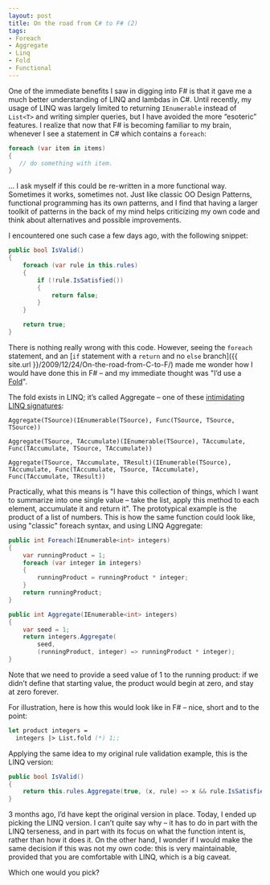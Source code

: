 ```yaml
---
layout: post
title: On the road from C# to F# (2)
tags:
- Foreach
- Aggregate
- Linq
- Fold
- Functional
---
```


One of the immediate benefits I saw in digging into F# is that it gave me a much better understanding of LINQ and lambdas in C#. Until recently, my usage of LINQ was largely limited to returning `IEnumerable` instead of `List<T>` and writing simpler queries, but I have avoided the more “esoteric” features. I realize that now that F# is becoming familiar to my brain, whenever I see a statement in C# which contains a `foreach`:  

``` csharp
foreach (var item in items)
{
   // do something with item.
}
``` 

… I ask myself if this could be re-written in a more functional way. Sometimes it works, sometimes not. Just like classic OO Design Patterns, functional programming has its own patterns, and I find that having a larger toolkit of patterns in the back of my mind helps criticizing my own code and think about alternatives and possible improvements.

I encountered one such case a few days ago, with the following snippet: 

``` csharp
public bool IsValid()
{
    foreach (var rule in this.rules)
    {
        if (!rule.IsSatisfied())
        {
            return false;
        }
    }

    return true;
}
``` 

There is nothing really wrong with this code. However, seeing the `foreach` statement, and an [`if` statement with a `return` and no `else` branch]({{ site.url }}/2009/12/24/On-the-road-from-C-to-F/) made me wonder how I would have done this in F# – and my immediate thought was "I’d use a [Fold](http://en.wikipedia.org/wiki/Fold_(higher-order_function))".

<!--more-->

The fold exists in LINQ; it’s called Aggregate – one of these [intimidating LINQ signatures](http://msdn.microsoft.com/en-us/library/system.linq.enumerable.aggregate.aspx):

`Aggregate(TSource)(IEnumerable(TSource), Func(TSource, TSource, TSource))`

`Aggregate(TSource, TAccumulate)(IEnumerable(TSource), TAccumulate, Func(TAccumulate, TSource, TAccumulate))`

`Aggregate(TSource, TAccumulate, TResult)(IEnumerable(TSource), TAccumulate, Func(TAccumulate, TSource, TAccumulate), Func(TAccumulate, TResult))`

Practically, what this means is "I have this collection of things, which I want to summarize into one single value – take the list, apply this method to each element, accumulate it and return it". The prototypical example is the product of a list of numbers. This is how the same function could look like, using "classic" foreach syntax, and using LINQ Aggregate:

``` csharp
public int Foreach(IEnumerable<int> integers)
{
    var runningProduct = 1;
    foreach (var integer in integers)
    {
        runningProduct = runningProduct * integer;
    }
    return runningProduct;
}

public int Aggregate(IEnumerable<int> integers)
{
    var seed = 1;
    return integers.Aggregate(
        seed, 
        (runningProduct, integer) => runningProduct * integer);
}
``` 

Note that we need to provide a seed value of 1 to the running product: if we didn’t define that starting value, the product would begin at zero, and stay at zero forever. 

For illustration, here is how this would look like in F# – nice, short and to the point:

``` fsharp
let product integers = 
  integers |> List.fold (*) 1;;
``` 

Applying the same idea to my original rule validation example, this is the LINQ version:

``` csharp
public bool IsValid()
{
    return this.rules.Aggregate(true, (x, rule) => x && rule.IsSatisfied());
}
``` 

3 months ago, I’d have kept the original version in place. Today, I ended up picking the LINQ version. I can’t quite say why – it has to do in part with the LINQ terseness, and in part with its focus on what the function intent is, rather than how it does it. On the other hand, I wonder if I would make the same decision if this was not my own code: this is very maintainable, provided that you are comfortable with LINQ, which is a big caveat.

Which one would you pick?
